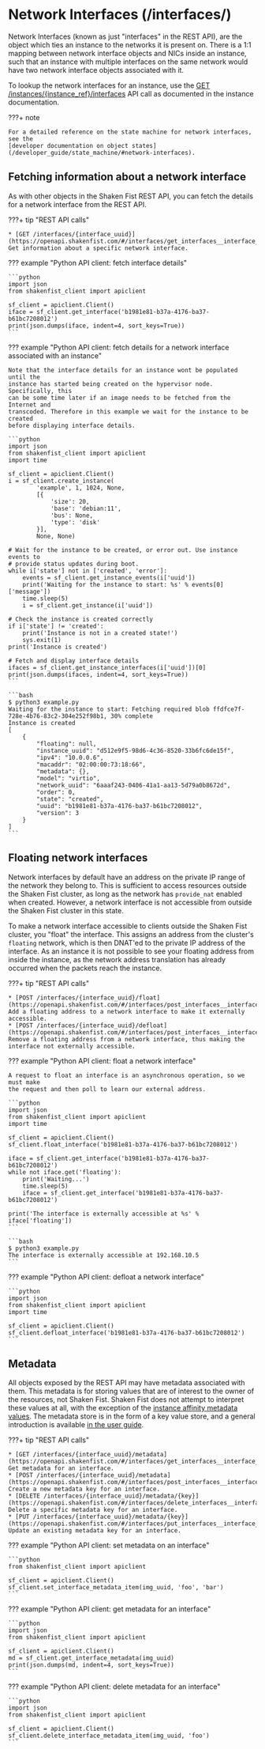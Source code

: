 # Network Interfaces (/interfaces/)

Network Interfaces (known as just "interfaces" in the REST API), are the object
which ties an instance to the networks it is present on. There is a 1:1 mapping
between network interface objects and NICs inside an instance, such that an
instance with multiple interfaces on the same network would have two network
interface objects associated with it.

To lookup the network interfaces for an instance, use the
[GET /instances/{instance_ref}/interfaces](/developer_guide/api_reference/instances/#other-instance-information) API call as documented in the instance documentation.

???+ note

    For a detailed reference on the state machine for network interfaces, see the
    [developer documentation on object states](/developer_guide/state_machine/#network-interfaces).

## Fetching information about a network interface

As with other objects in the Shaken Fist REST API, you can fetch the details for
a network interface from the REST API.

???+ tip "REST API calls"

    * [GET /interfaces/{interface_uuid}](https://openapi.shakenfist.com/#/interfaces/get_interfaces__interface_uuid_): Get information about a specific network interface.

??? example "Python API client: fetch interface details"

    ```python
    import json
    from shakenfist_client import apiclient

    sf_client = apiclient.Client()
    iface = sf_client.get_interface('b1981e81-b37a-4176-ba37-b61bc7208012')
    print(json.dumps(iface, indent=4, sort_keys=True))
    ```

??? example "Python API client: fetch details for a network interface associated with an instance"

    Note that the interface details for an instance wont be populated until the
    instance has started being created on the hypervisor node. Specifically, this
    can be some time later if an image needs to be fetched from the Internet and
    transcoded. Therefore in this example we wait for the instance to be created
    before displaying interface details.

    ```python
    import json
    from shakenfist_client import apiclient
    import time

    sf_client = apiclient.Client()
    i = sf_client.create_instance(
            'example', 1, 1024, None,
            [{
                'size': 20,
                'base': 'debian:11',
                'bus': None,
                'type': 'disk'
            }],
            None, None)

    # Wait for the instance to be created, or error out. Use instance events to
    # provide status updates during boot.
    while i['state'] not in ['created', 'error']:
        events = sf_client.get_instance_events(i['uuid'])
        print('Waiting for the instance to start: %s' % events[0]['message'])
        time.sleep(5)
        i = sf_client.get_instance(i['uuid'])

    # Check the instance is created correctly
    if i['state'] != 'created':
        print('Instance is not in a created state!')
        sys.exit(1)
    print('Instance is created')

    # Fetch and display interface details
    ifaces = sf_client.get_instance_interfaces(i['uuid'])[0]
    print(json.dumps(ifaces, indent=4, sort_keys=True))
    ```

    ```bash
    $ python3 example.py
    Waiting for the instance to start: Fetching required blob ffdfce7f-728e-4b76-83c2-304e252f98b1, 30% complete
    Instance is created
    [
        {
            "floating": null,
            "instance_uuid": "d512e9f5-98d6-4c36-8520-33b6fc6de15f",
            "ipv4": "10.0.0.6",
            "macaddr": "02:00:00:73:18:66",
            "metadata": {},
            "model": "virtio",
            "network_uuid": "6aaaf243-0406-41a1-aa13-5d79a0b8672d",
            "order": 0,
            "state": "created",
            "uuid": "b1981e81-b37a-4176-ba37-b61bc7208012",
            "version": 3
        }
    ]
    ```

## Floating network interfaces

Network interfaces by default have an address on the private IP range of the
network they belong to. This is sufficient to access resources outside the
Shaken Fist cluster, as long as the network has `provide_nat` enabled when
created. However, a network interface is not accessible from outside the
Shaken Fist cluster in this state.

To make a network interface accessible to clients outside the Shaken Fist
cluster, you "float" the interface. This assigns an address from the cluster's
`floating` network, which is then DNAT'ed to the private IP address of the
interface. As an instance it is not possible to see your floating address
from inside the instance, as the network address translation has already
occurred when the packets reach the instance.

???+ tip "REST API calls"

    * [POST /interfaces/{interface_uuid}/float](https://openapi.shakenfist.com/#/interfaces/post_interfaces__interface_uuid__float): Add a floating address to a network interface to make it externally accessible.
    * [POST /interfaces/{interface_uuid}/defloat](https://openapi.shakenfist.com/#/interfaces/post_interfaces__interface_uuid__defloat): Remove a floating address from a network interface, thus making the interface not externally accessible.

??? example "Python API client: float a network interface"

    A request to float an interface is an asynchronous operation, so we must make
    the request and then poll to learn our external address.

    ```python
    import json
    from shakenfist_client import apiclient
    import time

    sf_client = apiclient.Client()
    sf_client.float_interface('b1981e81-b37a-4176-ba37-b61bc7208012')

    iface = sf_client.get_interface('b1981e81-b37a-4176-ba37-b61bc7208012')
    while not iface.get('floating'):
        print('Waiting...')
        time.sleep(5)
        iface = sf_client.get_interface('b1981e81-b37a-4176-ba37-b61bc7208012')

    print('The interface is externally accessible at %s' % iface['floating'])
    ```

    ```bash
    $ python3 example.py
    The interface is externally accessible at 192.168.10.5
    ```

??? example "Python API client: defloat a network interface"

    ```python
    import json
    from shakenfist_client import apiclient
    import time

    sf_client = apiclient.Client()
    sf_client.defloat_interface('b1981e81-b37a-4176-ba37-b61bc7208012')
    ```

## Metadata

All objects exposed by the REST API may have metadata associated with them. This
metadata is for storing values that are of interest to the owner of the resources,
not Shaken Fist. Shaken Fist does not attempt to interpret these values at all,
with the exception of the [instance affinity metadata values](/user_guide/affinity/).
The metadata store is in the form of a key value store, and a general introduction
is available [in the user guide](/user_guide/metadata/).

???+ tip "REST API calls"

    * [GET ​/interfaces​/{interface_uuid}​/metadata](https://openapi.shakenfist.com/#/interfaces/get_interfaces__interface_uuid__metadata): Get metadata for an interface.
    * [POST /interfaces/{interface_uuid}/metadata](https://openapi.shakenfist.com/#/interfaces/post_interfaces__interface_uuid__metadata): Create a new metadata key for an interface.
    * [DELETE /interfaces/{interface_uuid}/metadata/{key}](https://openapi.shakenfist.com/#/interfaces/delete_interfaces__interface_uuid__metadata__key_): Delete a specific metadata key for an interface.
    * [PUT /interfaces/{interface_uuid}/metadata/{key}](https://openapi.shakenfist.com/#/interfaces/put_interfaces__interface_uuid__metadata__key_): Update an existing metadata key for an interface.

??? example "Python API client: set metadata on an interface"

    ```python
    from shakenfist_client import apiclient

    sf_client = apiclient.Client()
    sf_client.set_interface_metadata_item(img_uuid, 'foo', 'bar')
    ```

??? example "Python API client: get metadata for an interface"

    ```python
    import json
    from shakenfist_client import apiclient

    sf_client = apiclient.Client()
    md = sf_client.get_interface_metadata(img_uuid)
    print(json.dumps(md, indent=4, sort_keys=True))
    ```

??? example "Python API client: delete metadata for an interface"

    ```python
    import json
    from shakenfist_client import apiclient

    sf_client = apiclient.Client()
    sf_client.delete_interface_metadata_item(img_uuid, 'foo')
    ```